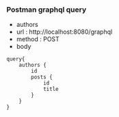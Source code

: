 ### Postman graphql query

- authors
- url : http://localhost:8080/graphql
- method : POST
- body

```
query{
    authors {
        id
        posts {
            id
            title
        }
    }
}
```